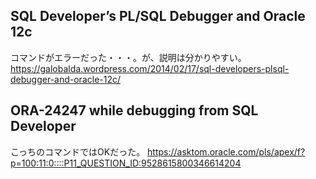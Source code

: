 ## SQL Developer’s PL/SQL Debugger and Oracle 12c
コマンドがエラーだった・・・。が、説明は分かりやすい。
https://galobalda.wordpress.com/2014/02/17/sql-developers-plsql-debugger-and-oracle-12c/


## ORA-24247 while debugging from SQL Developer
こっちのコマンドではOKだった。
https://asktom.oracle.com/pls/apex/f?p=100:11:0::::P11_QUESTION_ID:9528615800346614204
